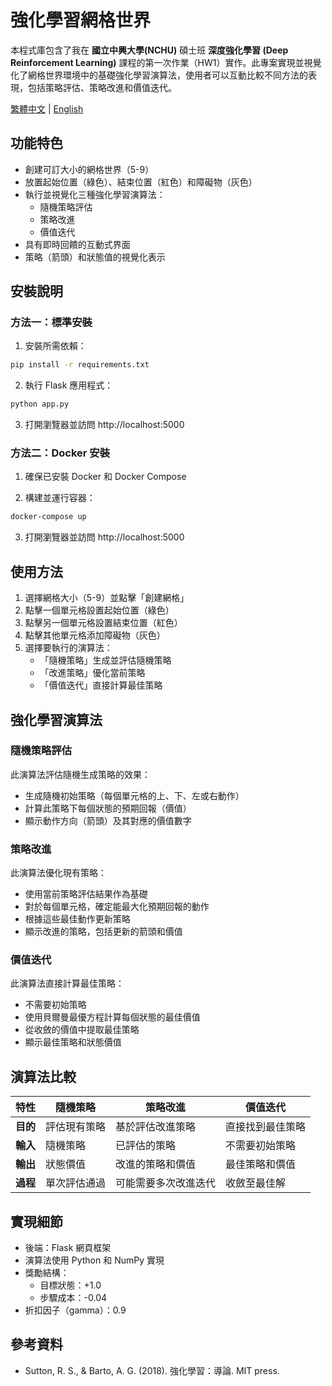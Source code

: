# 強化學習網格世界

本程式庫包含了我在 **國立中興大學(NCHU)** 碩士班 **深度強化學習 (Deep Reinforcement Learning)** 課程的第一次作業（HW1）實作。此專案實現並視覺化了網格世界環境中的基礎強化學習演算法，使用者可以互動比較不同方法的表現，包括策略評估、策略改進和價值迭代。

[繁體中文](README_zh.md) | [English](README.md)

## 功能特色

- 創建可訂大小的網格世界（5-9）
- 放置起始位置（綠色）、結束位置（紅色）和障礙物（灰色）
- 執行並視覺化三種強化學習演算法：
  - 隨機策略評估
  - 策略改進
  - 價值迭代
- 具有即時回饋的互動式界面
- 策略（箭頭）和狀態值的視覺化表示

## 安裝說明

### 方法一：標準安裝

1. 安裝所需依賴：

```bash
pip install -r requirements.txt
```

2. 執行 Flask 應用程式：

```bash
python app.py
```

3. 打開瀏覽器並訪問 http://localhost:5000

### 方法二：Docker 安裝

1. 確保已安裝 Docker 和 Docker Compose

2. 構建並運行容器：

```bash
docker-compose up
```

3. 打開瀏覽器並訪問 http://localhost:5000

## 使用方法

1. 選擇網格大小（5-9）並點擊「創建網格」
2. 點擊一個單元格設置起始位置（綠色）
3. 點擊另一個單元格設置結束位置（紅色）
4. 點擊其他單元格添加障礙物（灰色）
5. 選擇要執行的演算法：
   - 「隨機策略」生成並評估隨機策略
   - 「改進策略」優化當前策略
   - 「價值迭代」直接計算最佳策略

## 強化學習演算法

### 隨機策略評估

此演算法評估隨機生成策略的效果：

- 生成隨機初始策略（每個單元格的上、下、左或右動作）
- 計算此策略下每個狀態的預期回報（價值）
- 顯示動作方向（箭頭）及其對應的價值數字

### 策略改進

此演算法優化現有策略：

- 使用當前策略評估結果作為基礎
- 對於每個單元格，確定能最大化預期回報的動作
- 根據這些最佳動作更新策略
- 顯示改進的策略，包括更新的箭頭和價值

### 價值迭代

此演算法直接計算最佳策略：

- 不需要初始策略
- 使用貝爾曼最優方程計算每個狀態的最佳價值
- 從收斂的價值中提取最佳策略
- 顯示最佳策略和狀態價值

## 演算法比較

| 特性 | 隨機策略 | 策略改進 | 價值迭代 |
|---------|------------------|-------------------|-----------------|
| **目的** | 評估現有策略 | 基於評估改進策略 | 直接找到最佳策略 |
| **輸入** | 隨機策略 | 已評估的策略 | 不需要初始策略 |
| **輸出** | 狀態價值 | 改進的策略和價值 | 最佳策略和價值 |
| **過程** | 單次評估通過 | 可能需要多次改進迭代 | 收斂至最佳解 |

## 實現細節

- 後端：Flask 網頁框架
- 演算法使用 Python 和 NumPy 實現
- 獎勵結構：
  - 目標狀態：+1.0
  - 步驟成本：-0.04
- 折扣因子（gamma）：0.9

## 參考資料

- Sutton, R. S., & Barto, A. G. (2018). 強化學習：導論. MIT press.
